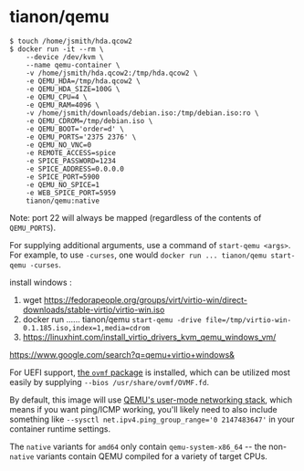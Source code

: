 # tianon/qemu

```console
$ touch /home/jsmith/hda.qcow2
$ docker run -it --rm \
	--device /dev/kvm \
	--name qemu-container \
	-v /home/jsmith/hda.qcow2:/tmp/hda.qcow2 \
	-e QEMU_HDA=/tmp/hda.qcow2 \
	-e QEMU_HDA_SIZE=100G \
	-e QEMU_CPU=4 \
	-e QEMU_RAM=4096 \
	-v /home/jsmith/downloads/debian.iso:/tmp/debian.iso:ro \
	-e QEMU_CDROM=/tmp/debian.iso \
	-e QEMU_BOOT='order=d' \
	-e QEMU_PORTS='2375 2376' \
    -e QEMU_NO_VNC=0
    -e REMOTE_ACCESS=spice
    -e SPICE_PASSWORD=1234
    -e SPICE_ADDRESS=0.0.0.0
    -e SPICE_PORT=5900
    -e QEMU_NO_SPICE=1
    -e WEB_SPICE_PORT=5959
	tianon/qemu:native
```

Note: port 22 will always be mapped (regardless of the contents of `QEMU_PORTS`).

For supplying additional arguments, use a command of `start-qemu <args>`. For example, to use `-curses`, one would `docker run ... tianon/qemu start-qemu -curses`.

install windows :

1. wget https://fedorapeople.org/groups/virt/virtio-win/direct-downloads/stable-virtio/virtio-win.iso
2. docker run   ...... tianon/qemu `start-qemu -drive file=/tmp/virtio-win-0.1.185.iso,index=1,media=cdrom`
3. https://linuxhint.com/install_virtio_drivers_kvm_qemu_windows_vm/ 

https://www.google.com/search?q=qemu+virtio+windows&



For UEFI support, [the `ovmf` package](https://packages.debian.org/sid/ovmf) is installed, which can be utilized most easily by supplying `--bios /usr/share/ovmf/OVMF.fd`.

By default, this image will use [QEMU's user-mode networking stack](https://wiki.qemu.org/Documentation/Networking#User_Networking_.28SLIRP.29), which means if you want ping/ICMP working, you'll likely need to also include something like `--sysctl net.ipv4.ping_group_range='0 2147483647'` in your container runtime settings.

The `native` variants for `amd64` only contain `qemu-system-x86_64` -- the non-`native` variants contain QEMU compiled for a variety of target CPUs.